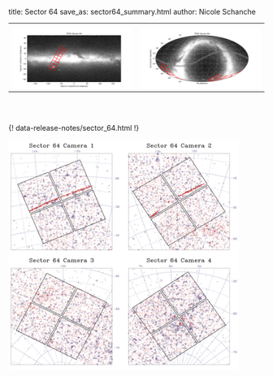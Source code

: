 title: Sector 64
save_as: sector64_summary.html
author: Nicole Schanche


<table>
  <tr>
    <th colspan="2" ></th>
  </tr>
  <tr>
    <td width="50%" style = "text-align: center;">
          <img class="img-responsive" style="max-width:100%;" src="images/sector-plots/tess_galactic_sector_064.png"> 
    </td>
    <td width="50%" style = "text-align: center;">
          <img class="img-responsive" style="max-width:100%;" src="images/sector-plots/tess_icrs_sector_064.png">
    </td>
  </tr>
</table>
<br></br>





{! data-release-notes/sector_64.html !}

<img class="img-responsive" style="max-width:90%;" src="images/sector-plots/sector-plots.064.jpeg">